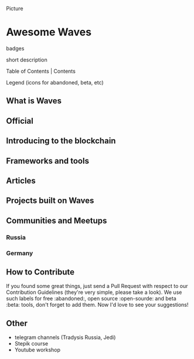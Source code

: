 Picture

# Awesome Waves

badges

short description

Table of Contents | Contents

Legend (icons for abandoned, beta, etc)

## What is Waves

## Official

## Introducing to the blockchain

## Frameworks and tools

## Articles

## Projects built on Waves

## Communities and Meetups

### Russia

### Germany

## How to Contribute

If you found some great things, just send a Pull Request with respect to our Contribution Guidelines (they're very simple, please take a look). We use such labels for free :abandoned:, open source :open-sourde: and beta :beta: tools, don't forget to add them. Now I'd love to see your suggestions!

## Other

* telegram channels (Tradysis Russia, Jedi)
* Stepik course
* Youtube workshop
